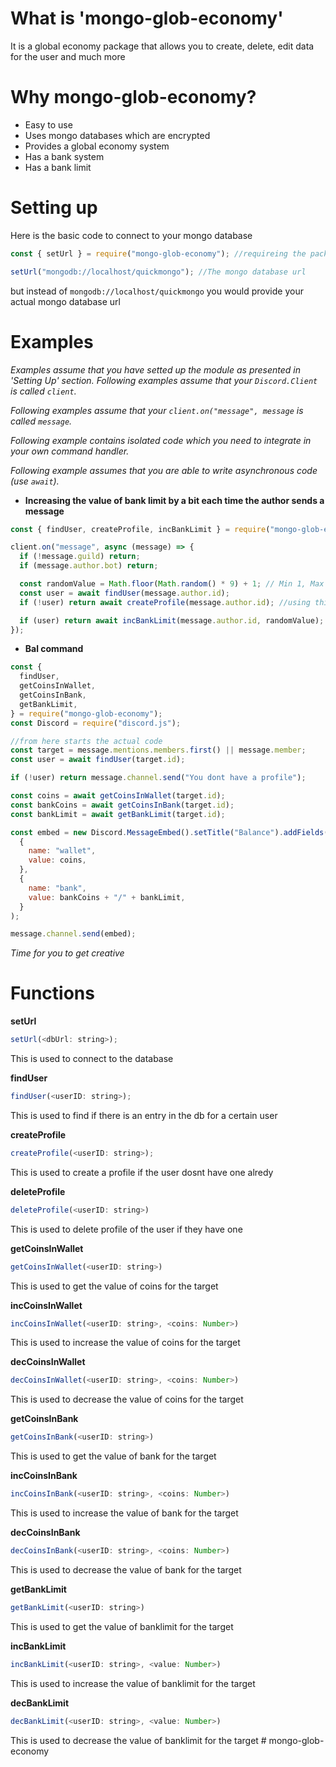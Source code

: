 # What is 'mongo-glob-economy'

It is a global economy package that allows you to create, delete, edit data for the user and much more

# Why mongo-glob-economy?

- Easy to use
- Uses mongo databases which are encrypted
- Provides a global economy system
- Has a bank system
- Has a bank limit

# Setting up

Here is the basic code to connect to your mongo database

```js
const { setUrl } = require("mongo-glob-economy"); //requireing the package

setUrl("mongodb://localhost/quickmongo"); //The mongo database url
```

but instead of `mongodb://localhost/quickmongo` you would provide your actual mongo database url

# Examples

_Examples assume that you have setted up the module as presented in 'Setting Up' section._
_Following examples assume that your `Discord.Client` is called `client`._

_Following examples assume that your `client.on("message", message` is called `message`._

_Following example contains isolated code which you need to integrate in your own command handler._

_Following example assumes that you are able to write asynchronous code (use `await`)._

- **Increasing the value of bank limit by a bit each time the author sends a message**

```js
const { findUser, createProfile, incBankLimit } = require("mongo-glob-economy");

client.on("message", async (message) => {
  if (!message.guild) return;
  if (message.author.bot) return;

  const randomValue = Math.floor(Math.random() * 9) + 1; // Min 1, Max 10
  const user = await findUser(message.author.id);
  if (!user) return await createProfile(message.author.id); //using this function to create the profile if one dosnt have 1 alredy

  if (user) return await incBankLimit(message.author.id, randomValue); //using the function to inc bank limit
});
```

- **Bal command**

```js
const {
  findUser,
  getCoinsInWallet,
  getCoinsInBank,
  getBankLimit,
} = require("mongo-glob-economy");
const Discord = require("discord.js");

//from here starts the actual code
const target = message.mentions.members.first() || message.member;
const user = await findUser(target.id);

if (!user) return message.channel.send("You dont have a profile");

const coins = await getCoinsInWallet(target.id);
const bankCoins = await getCoinsInBank(target.id);
const bankLimit = await getBankLimit(target.id);

const embed = new Discord.MessageEmbed().setTitle("Balance").addFields(
  {
    name: "wallet",
    value: coins,
  },
  {
    name: "bank",
    value: bankCoins + "/" + bankLimit,
  }
);

message.channel.send(embed);
```

_Time for you to get creative_

# Functions

**setUrl**

```js
setUrl(<dbUrl: string>);
```

This is used to connect to the database

**findUser**

```js
findUser(<userID: string>);
```

This is used to find if there is an entry in the db for a certain user

**createProfile**

```js
createProfile(<userID: string>);
```

This is used to create a profile if the user dosnt have one alredy

**deleteProfile**

```js
deleteProfile(<userID: string>)
```

This is used to delete profile of the user if they have one

**getCoinsInWallet**

```js
getCoinsInWallet(<userID: string>)
```

This is used to get the value of coins for the target

**incCoinsInWallet**

```js
incCoinsInWallet(<userID: string>, <coins: Number>)
```

This is used to increase the value of coins for the target

**decCoinsInWallet**

```js
decCoinsInWallet(<userID: string>, <coins: Number>)
```

This is used to decrease the value of coins for the target

**getCoinsInBank**

```js
getCoinsInBank(<userID: string>)
```

This is used to get the value of bank for the target

**incCoinsInBank**

```js
incCoinsInBank(<userID: string>, <coins: Number>)
```

This is used to increase the value of bank for the target

**decCoinsInBank**

```js
decCoinsInBank(<userID: string>, <coins: Number>)
```

This is used to decrease the value of bank for the target

**getBankLimit**

```js
getBankLimit(<userID: string>)
```

This is used to get the value of banklimit for the target

**incBankLimit**

```js
incBankLimit(<userID: string>, <value: Number>)
```

This is used to increase the value of banklimit for the target

**decBankLimit**

```js
decBankLimit(<userID: string>, <value: Number>)
```

This is used to decrease the value of banklimit for the target
#   m o n g o - g l o b - e c o n o m y  
 